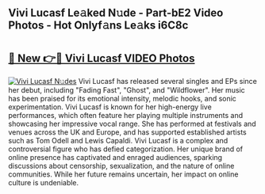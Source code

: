 ## Vivi Lucasf Le𝚊ked N𝚞de - Part-bE2 Video Photos - Hot Onlyf𝚊ns Le𝚊ks i6C8c

# <h2><a href="http://ab49110.deff.icu/?id=Vivi+Lucasf">🔗 New 👉🔴 Vivi Lucasf VIDEO Photos</a></h2>

[![Vivi Lucasf N𝚞des](https://i.imgur.com/rIISA9y.gif)](http://ab49110.deff.icu/?id=Vivi+Lucasf)
Vivi Lucasf has released several singles and EPs since her debut, including "Fading Fast", "Ghost", and "Wildflower". Her music has been praised for its emotional intensity, melodic hooks, and sonic experimentation. Vivi Lucasf is known for her high-energy live performances, which often feature her playing multiple instruments and showcasing her impressive vocal range. She has performed at festivals and venues across the UK and Europe, and has supported established artists such as Tom Odell and Lewis Capaldi. Vivi Lucasf is a complex and controversial figure who has defied categorization. Her unique brand of online presence has captivated and enraged audiences, sparking discussions about censorship, sexualization, and the nature of online communities. While her future remains uncertain, her impact on online culture is undeniable.
